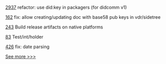 
[2937](https://github.com/hyperledger/aries-framework-go/pull/2937) refactor: use did:key in packagers (for didcomm v1)

[162](https://github.com/hyperledger/aries-framework-go-ext/pull/162) fix: allow creating/updating doc with base58 pub keys in vdr/sidetree

[243](https://github.com/hyperledger/fabric-ca/pull/243) Build release artifacts on native platforms

[83](https://github.com/hyperledger/aries-acapy-plugin-toolbox/pull/83) Test/int/holder

[426](https://github.com/hyperledger/aries-framework-javascript/pull/426) fix: date parsing


[See more >>>](https://start-here.hyperledger.org/pull-requests)
